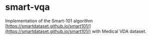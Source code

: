 # smart-vqa

Implementation of the Smart-101 algorithm [https://smartdataset.github.io/smart101/](https://smartdataset.github.io/smart101/)  with Medical VDA dataset.
